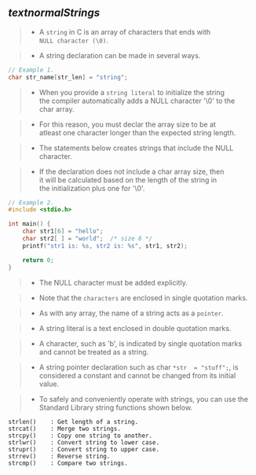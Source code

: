 ## $textnormal{Strings}$

> - A `string` in C is an array of characters that ends with <br />
    `NULL character (\0)`.

> - A string declaration can be made in several ways.

```c
// Example 1.
char str_name[str_len] = "string";
```

> - When you provide a `string literal` to initialize the string <br />
    the compiler automatically adds a NULL character '\0' to the <br />
    char array.

> - For this reason, you must declar the array size to be at <br />
    atleast one character longer than the expected string length.

> - The statements below creates strings that include the NULL <br />
    character.

> - If the declaration does not include a char array size, then <br />
    it will be calculated based on the length of the string in <br />
    the initialization plus one for '\0'.

```c
// Example 2.
#include <stdio.h>

int main() {
    char str1[6] = "hello";
    char str2[ ] = "world";  /* size 6 */
    printf("str1 is: %s, str2 is: %s", str1, str2);

    return 0;
}
```

> - The NULL character must be added explicitly.

> - Note that the `characters` are enclosed in single quotation marks.

> - As with any array, the name of a string acts as a `pointer`.

> - A string literal is a text enclosed in double quotation marks.

> - A character, such as 'b', is indicated by single quotation marks <br />
    and cannot be treated as a string.

> - A string pointer declaration such as char `*str  = "stuff";`, is <br />
    considered a constant and cannot be changed from its initial value.

> - To safely and conveniently operate with strings, you can use the <br />
    Standard Library string functions shown below.

```plaintext
strlen()    : Get length of a string.
strcat()    : Merge two strings.
strcpy()    : Copy one string to another.
strlwr()    : Convert string to lower case.
strupr()    : Convert string to upper case.
strrev()    : Reverse string.
strcmp()    : Compare two strings.
```
